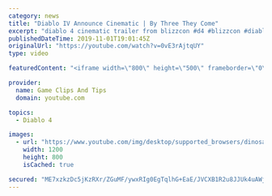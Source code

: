 ```yaml
---
category: news
title: "Diablo IV Announce Cinematic | By Three They Come"
excerpt: "diablo 4 cinematic trailer from blizzcon #d4 #blizzcon #diablo."
publishedDateTime: 2019-11-01T19:01:45Z
originalUrl: "https://youtube.com/watch?v=0vE3rAjtqUY"
type: video

featuredContent: "<iframe width=\"800\" height=\"500\" frameborder=\"0\" src=\"https://www.youtube.com/embed/0vE3rAjtqUY\" allow=\"accelerometer; autoplay; encrypted-media; gyroscope; picture-in-picture\" allowfullscreen></iframe>"

provider:
  name: Game Clips And Tips
  domain: youtube.com

topics:
  - Diablo 4

images:
  - url: "https://www.youtube.com/img/desktop/supported_browsers/dinosaur.png"
    width: 1200
    height: 800
    isCached: true

secured: "ME7xzkzDc5jKzRXr/ZGuMF/ywxRIg0EgTqlhG+EaE/JVCXB1R2u8JJUk4uAWjDSSe1SbL4CVeOyeWP3zkW6xXG3WhKXJ49Qy5NKALWmDi/voGRGiex8y4l8mHkGC4+b6QMfInXddns36g2bVOUWK6I6mEoocZTDFyVTL/zs9R2st8gzov4BEUm6R6o0dkifzQc4lMJVfArQjgVVD/HlV+NMeDSQ+PslhOkU9JXM9HcDs4wgfVhKo/OTDwe7YcxKk+TQR1zdNzOVyZwp9pkxciRQagXya0jkhoTLiCOKEZlffHxwGy9QZOAu8BPmQXHdU2sTG9kv83LlpfrzOBRqFUkZDiYJAtThWJuPgfR/FsoBGu8UH8rMj3ESHNivDt7EM8n4DfQzemdDTXL9g3mc2sA==;OSEG5rYnenWsXRmBvtb/Mw=="
---
```


